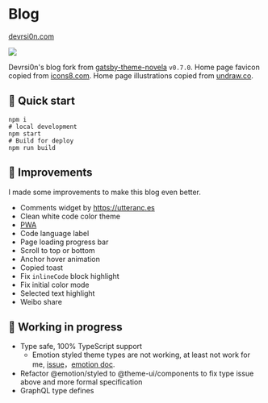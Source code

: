 # Blog

[devrsi0n.com](https://devrsion.com)

[![](https://data.jsdelivr.com/v1/package/gh/devrsi0n/devrsi0n.github.io/badge)](https://www.jsdelivr.com/package/gh/devrsi0n/devrsi0n.github.io)

Devrsi0n's blog fork from [gatsby-theme-novela](https://github.com/narative/gatsby-theme-novela/tree/75f241249ddb56bca503e8bf1db13043e22931cc) `v0.7.0`. Home page favicon copied from [icons8.com](https://icons8.com/icons/set/macbook-idea). Home page illustrations copied from [undraw.co](https://undraw.co/illustrations).

## 💪 Quick start

```shell
npm i
# local development
npm start
# Build for deploy
npm run build
```

## 🚀 Improvements

I made some improvements to make this blog even better.

- Comments widget by <https://utteranc.es>
- Clean white code color theme
- [PWA](https://developer.mozilla.org/zh-CN/docs/Web/Progressive_web_apps)
- Code language label
- Page loading progress bar
- Scroll to top or bottom
- Anchor hover animation
- Copied toast
- Fix `inlineCode` block highlight
- Fix initial color mode
- Selected text highlight
- Weibo share

## 🚧 Working in progress

- Type safe, 100% TypeScript support
  - Emotion styled theme types are not working, at least not work for me, [issue](https://github.com/emotion-js/emotion/issues/1320#issuecomment-523123548)，[emotion doc](https://emotion.sh/docs/typescript#define-a-theme).
- Refactor @emotion/styled to @theme-ui/components to fix type issue above and more
  formal specification
- GraphQL type defines
